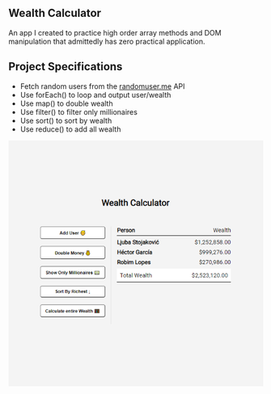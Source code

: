 ## Wealth Calculator

An app I created to practice high order array methods and DOM manipulation that admittedly has zero practical application.

## Project Specifications
- Fetch random users from the [randomuser.me](https://randomuser.me) API
- Use forEach() to loop and output user/wealth
- Use map() to double wealth
- Use filter() to filter only millionaires
- Use sort() to sort by wealth
- Use reduce() to add all wealth

![Alt text](./img/Screenshot.png)